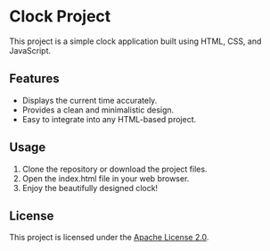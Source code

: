 # Clock Project

This project is a simple clock application built using HTML, CSS, and JavaScript.

## Features

- Displays the current time accurately.
- Provides a clean and minimalistic design.
- Easy to integrate into any HTML-based project.

## Usage

1. Clone the repository or download the project files.
2. Open the index.html file in your web browser.
3. Enjoy the beautifully designed clock!

## License

This project is licensed under the [Apache License 2.0](LICENSE).
